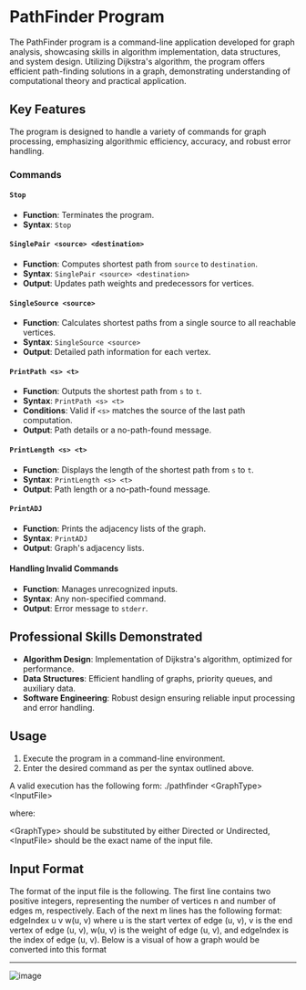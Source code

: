 # PathFinder Program

The PathFinder program is a command-line application developed for graph analysis, showcasing skills in algorithm implementation, data structures, and system design. Utilizing Dijkstra's algorithm, the program offers efficient path-finding solutions in a graph, demonstrating understanding of computational theory and practical application.

## Key Features

The program is designed to handle a variety of commands for graph processing, emphasizing algorithmic efficiency, accuracy, and robust error handling.

### Commands

#### `Stop`
- **Function**: Terminates the program.
- **Syntax**: `Stop`

#### `SinglePair <source> <destination>`
- **Function**: Computes shortest path from `source` to `destination`.
- **Syntax**: `SinglePair <source> <destination>`
- **Output**: Updates path weights and predecessors for vertices.

#### `SingleSource <source>`
- **Function**: Calculates shortest paths from a single source to all reachable vertices.
- **Syntax**: `SingleSource <source>`
- **Output**: Detailed path information for each vertex.

#### `PrintPath <s> <t>`
- **Function**: Outputs the shortest path from `s` to `t`.
- **Syntax**: `PrintPath <s> <t>`
- **Conditions**: Valid if `<s>` matches the source of the last path computation.
- **Output**: Path details or a no-path-found message.

#### `PrintLength <s> <t>`
- **Function**: Displays the length of the shortest path from `s` to `t`.
- **Syntax**: `PrintLength <s> <t>`
- **Output**: Path length or a no-path-found message.

#### `PrintADJ`
- **Function**: Prints the adjacency lists of the graph.
- **Syntax**: `PrintADJ`
- **Output**: Graph's adjacency lists.

#### Handling Invalid Commands
- **Function**: Manages unrecognized inputs.
- **Syntax**: Any non-specified command.
- **Output**: Error message to `stderr`.

## Professional Skills Demonstrated

- **Algorithm Design**: Implementation of Dijkstra's algorithm, optimized for performance.
- **Data Structures**: Efficient handling of graphs, priority queues, and auxiliary data.
- **Software Engineering**: Robust design ensuring reliable input processing and error handling.

## Usage

1. Execute the program in a command-line environment.
2. Enter the desired command as per the syntax outlined above.

A valid execution has the following form:
./pathfinder \<GraphType\> \<InputFile\>

where:

\<GraphType\> should be substituted by either Directed or Undirected,
\<InputFile\> should be the exact name of the input file.

## Input Format

The format of the input file is the following. The first line contains two positive integers, representing the number of vertices n and number of edges m, respectively. Each of the next m lines has the following format: 
edgeIndex u v w(u, v)
where u is the start vertex of edge (u, v), v is the end vertex of edge (u, v), w(u, v) is the weight of edge (u, v), and edgeIndex is the index of edge (u, v).
Below is a visual of how a graph would be converted into this format

---
![image](https://github.com/bjmnh/Pathfinder-Program/assets/88810487/b90ac204-04bf-48fe-b06d-ec96ba4d8f2f)
